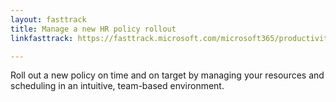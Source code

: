 ```yaml
---
layout: fasttrack
title: Manage a new HR policy rollout
linkfasttrack: https://fasttrack.microsoft.com/microsoft365/productivitylibrary/Manage-a-new-HR-policy-rollout 

---
```

Roll out a new policy on time and on target by managing your resources and scheduling in an intuitive, team-based environment.